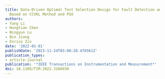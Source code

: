 ```yaml
---
title: Data-Driven Optimal Test Selection Design for Fault Detection and Isolation
  Based on CCVKL Method and PSO
authors:
- Yang Li
- Hongtian Chen
- Ningyun Lu
- Bin Jiang
- Enrico Zio
date: '2022-01-01'
publishDate: '2023-11-24T03:08:20.476561Z'
publication_types:
- article-journal
publication: '*IEEE Transactions on Instrumentation and Measurement*'
doi: 10.1109/TIM.2022.3168930
---
```

